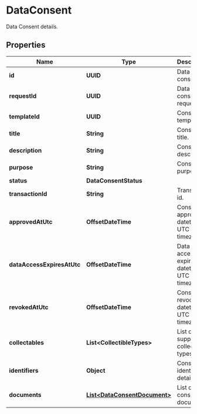 

# DataConsent

Data Consent details.

## Properties

| Name | Type | Description | Notes |
|------------ | ------------- | ------------- | -------------|
|**id** | **UUID** | Data consent id. |  |
|**requestId** | **UUID** | Data consent request id. |  |
|**templateId** | **UUID** | Consent template id. |  [optional] |
|**title** | **String** | Consent title. |  |
|**description** | **String** | Consent description. |  |
|**purpose** | **String** | Consent purpose. |  [optional] |
|**status** | **DataConsentStatus** |  |  |
|**transactionId** | **String** | Transaction id. |  [optional] |
|**approvedAtUtc** | **OffsetDateTime** | Consent approval datetime in UTC timezone. |  |
|**dataAccessExpiresAtUtc** | **OffsetDateTime** | Data access expiration datetime in UTC timezone. |  |
|**revokedAtUtc** | **OffsetDateTime** | Consent revocation datetime in UTC timezone. |  [optional] |
|**collectables** | **List&lt;CollectibleTypes&gt;** | List of supported collectible types. |  |
|**identifiers** | **Object** | Consented identity details. |  [optional] |
|**documents** | [**List&lt;DataConsentDocument&gt;**](DataConsentDocument.md) | List of consented documents. |  [optional] |




